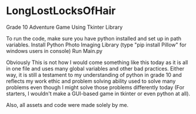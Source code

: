 # LongLostLocksOfHair
Grade 10 Adventure Game Using Tkinter Library


To run the code, make sure you have python installed and set up in path variables. Install Python Photo Imaging Library (type "pip install Pillow" for windows users in console) Run Main.py


Obviously This is not how I would come something like this today as it is all in one file and uses many global variables and other bad practices. Either way, it is still a testament to my understanding of python in grade 10 and reflects my work ethic and problem solving ability used to solve many problems even though I might solve those problems differently today (For starters, I wouldn't make a GUI-based game in tkinter or even python at all). 


Also, all assets and code were made solely by me.
